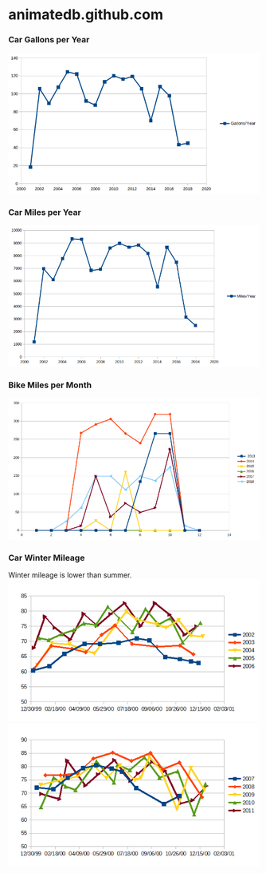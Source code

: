 animatedb.github.com
====================

<h3>Car Gallons per Year</h3>
<img src="Mileage/gasGallonsPerYear.png">
<h3>Car Miles per Year</h3>
<img src="Mileage/carMilesPerYear.png">

<h3>Bike Miles per Month</h3>
<img src="Mileage/BikeMonthly.png">

<h3>Car Winter Mileage</h3>
Winter mileage is lower than summer.
<img src="Mileage/gas2002-2006.png">
<img src="Mileage/gas2007-2011.png">
